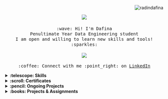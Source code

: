 <p align="right"> <img src="https://komarev.com/ghpvc/?username=radindafina&label=Profile%20views&color=0e75b6&style=flat" alt="radindafina" /> </p>
<p align="center">
  <img src="https://user-images.githubusercontent.com/5679180/79618120-0daffb80-80be-11ea-819e-d2b0fa904d07.gif" width="27px">
  <br><br>
  <samp>
    :wave: Hi! I'm Dafina
    <br>Penultimate Year Data Engineering student
    <br>I am open and willing to learn new skills and tools! :sparkles:<br><br>
    <img src="https://i.pinimg.com/originals/6a/62/20/6a6220cf08d104335ab53dd59c7dce62.gif" width="400px" align="center">
    <br><br>:coffee: Connect with me :point_right: on <a href="https://www.linkedin.com/in/radin-dafina/">LinkedIn</a>
  </samp>
</p>

<details>
  <summary><b>:telescope: Skills</b></summary>
<p align="center"> <a href="https://aws.amazon.com" target="_blank" rel="noreferrer"> <img src="https://raw.githubusercontent.com/devicons/devicon/master/icons/amazonwebservices/amazonwebservices-original-wordmark.svg" alt="aws" width="40" height="40"/> </a> <a href="https://azure.microsoft.com/en-in/" target="_blank" rel="noreferrer"> <img src="https://www.vectorlogo.zone/logos/microsoft_azure/microsoft_azure-icon.svg" alt="azure" width="40" height="40"/> </a> <a href="https://www.w3schools.com/cpp/" target="_blank" rel="noreferrer"> <img src="https://raw.githubusercontent.com/devicons/devicon/master/icons/cplusplus/cplusplus-original.svg" alt="cplusplus" width="40" height="40"/> </a> <a href="https://www.w3schools.com/css/" target="_blank" rel="noreferrer"> <img src="https://raw.githubusercontent.com/devicons/devicon/master/icons/css3/css3-original-wordmark.svg" alt="css3" width="40" height="40"/> </a> <a href="https://www.w3.org/html/" target="_blank" rel="noreferrer"> <img src="https://raw.githubusercontent.com/devicons/devicon/master/icons/html5/html5-original-wordmark.svg" alt="html5" width="40" height="40"/> </a> <a href="https://www.java.com" target="_blank" rel="noreferrer"> <img src="https://raw.githubusercontent.com/devicons/devicon/master/icons/java/java-original.svg" alt="java" width="40" height="40"/> </a> <a href="https://developer.mozilla.org/en-US/docs/Web/JavaScript" target="_blank" rel="noreferrer"> <img src="https://raw.githubusercontent.com/devicons/devicon/master/icons/javascript/javascript-original.svg" alt="javascript" width="40" height="40"/> </a> <a href="https://www.mysql.com/" target="_blank" rel="noreferrer"> <img src="https://raw.githubusercontent.com/devicons/devicon/master/icons/mysql/mysql-original-wordmark.svg" alt="mysql" width="40" height="40"/> </a> <a href="https://pandas.pydata.org/" target="_blank" rel="noreferrer"> <img src="https://raw.githubusercontent.com/devicons/devicon/2ae2a900d2f041da66e950e4d48052658d850630/icons/pandas/pandas-original.svg" alt="pandas" width="40" height="40"/> </a> <a href="https://www.php.net" target="_blank" rel="noreferrer"> <img src="https://raw.githubusercontent.com/devicons/devicon/master/icons/php/php-original.svg" alt="php" width="40" height="40"/> </a> <a href="https://www.python.org" target="_blank" rel="noreferrer"> <img src="https://raw.githubusercontent.com/devicons/devicon/master/icons/python/python-original.svg" alt="python" width="40" height="40"/> </a> <a href="https://scikit-learn.org/" target="_blank" rel="noreferrer"> <img src="https://upload.wikimedia.org/wikipedia/commons/0/05/Scikit_learn_logo_small.svg" alt="scikit_learn" width="40" height="40"/> </a> <a href="https://seaborn.pydata.org/" target="_blank" rel="noreferrer"> <img src="https://seaborn.pydata.org/_images/logo-mark-lightbg.svg" alt="seaborn" width="40" height="40"/> </a> 
 </p>
</details>

<details>
  <summary><b>:scroll: Certificates</b></summary>

<p align="center">
  <samp>
    <br>Microsoft Azure AI Fundamentals
    <br>AWS Academy Cloud Foundations
    <br>AWS Academy Data Analytics
    <br>AWS Academy Machine Learning Foundations
    <br>Alteryx Designer Core
    <br>Alteryx Machine Learning Foundation Micro-Credential
    <br>Alteryx Foundational Micro-Credential<br><br>
  </samp>
</p>
</details>

<details>
  <summary><b>:pencil: Ongoing Projects</b></summary>
  
<p align="center">
  <samp>
    <br><a href="https://github.com/radindafina/special-topic-data-engineering/tree/main/project/proposal/DataAce">Fraud Detection using MongoDB</a>
  </samp>
</p>
  
</details>

<details>
  <summary><b>:books: Projects & Assignments</b></summary>
  
<p align="center">
  <samp>
    <br><a href="https://github.com/radindafina/Python-big-data/tree/main/Assignment%201/uwu">Big Data EDA: Airline Delay in 2017</a>
    <br><a href="https://github.com/radindafina/Python_EDA/tree/main/Malaysia%20EDA/uwu">Malaysia Dataset EDA: Property Listings in Kuala Lumpur</a>
    <br><a href="https://github.com/radindafina/Python-big-data/tree/main/Assignment%202b/QwQ">Pandas vs Polars on Health Insurance Marketplace Dataset</a>
    <br><a href="https://github.com/radindafina/python-web/tree/main/beautiful-soup/QwQ">Web Scraping Malaysia States Website using Beautiful Soup</a>
    <br><a href="https://github.com/radindafina/Python-big-data/tree/main/Assignment%202a/QwQ">Alternatives to Pandas for Processing Large Dataset - Polars</a>
    <br><a href="https://github.com/radindafina/Python-big-data/tree/main/Project/QwQ">Big Data Project: New York City Automated Traffic Volume Counts</a>
  </samp>
</p>
  
</details>
